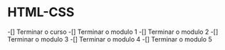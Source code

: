 # HTML-CSS
 
-[] Terminar o curso
    -[] Terminar o modulo 1
    -[] Terminar o modulo 2
    -[] Terminar o modulo 3
    -[] Terminar o modulo 4
    -[] Terminar o modulo 5